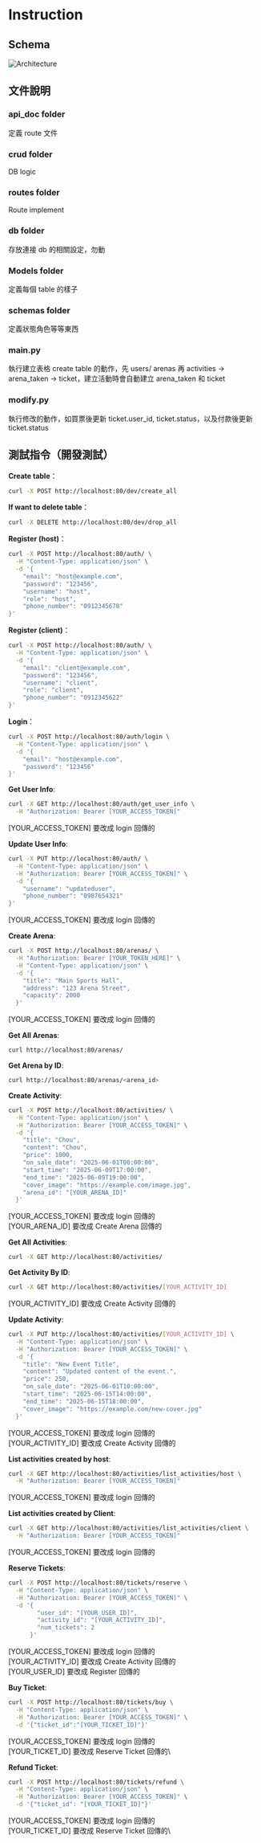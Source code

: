 # Instruction

## Schema
![Architecture](./asset/Distributed%20system.png)


## 文件說明

### api_doc folder

定義 route 文件

### crud folder

DB logic

### routes folder

Route implement

### db folder

存放連接 db 的相關設定，勿動

### Models folder

定義每個 table 的樣子

### schemas folder

定義狀態角色等等東西

### main.py

執行建立表格 create table 的動作，先 users/ arenas 再 activities -> arena_taken -> ticket，建立活動時會自動建立 arena_taken 和 ticket

### modify.py

執行修改的動作，如買票後更新 ticket.user_id, ticket.status，以及付款後更新 ticket.status

## 測試指令（開發測試）

**Create table**：

```bash
curl -X POST http://localhost:80/dev/create_all
```

**If want to delete table**：

```bash
curl -X DELETE http://localhost:80/dev/drop_all
```

**Register (host)**：

```bash
curl -X POST http://localhost:80/auth/ \
  -H "Content-Type: application/json" \
  -d '{
    "email": "host@example.com",
    "password": "123456",
    "username": "host",
    "role": "host",
    "phone_number": "0912345678"
}'

```

**Register (client)**：

```bash
curl -X POST http://localhost:80/auth/ \
  -H "Content-Type: application/json" \
  -d '{
    "email": "client@example.com",
    "password": "123456",
    "username": "client",
    "role": "client",
    "phone_number": "0912345622"
}'

```

**Login**：

```bash
curl -X POST http://localhost:80/auth/login \
  -H "Content-Type: application/json" \
  -d '{
    "email": "host@example.com",
    "password": "123456"
}'

```

**Get User Info**:

```bash
curl -X GET http://localhost:80/auth/get_user_info \
  -H "Authorization: Bearer [YOUR_ACCESS_TOKEN]"

```

[YOUR_ACCESS_TOKEN] 要改成 login 回傳的

**Update User Info**:

```bash
curl -X PUT http://localhost:80/auth/ \
  -H "Content-Type: application/json" \
  -H "Authorization: Bearer [YOUR_ACCESS_TOKEN]" \
  -d '{
    "username": "updateduser",
    "phone_number": "0987654321"
}'

```

[YOUR_ACCESS_TOKEN] 要改成 login 回傳的

**Create Arena**:

```bash
curl -X POST http://localhost:80/arenas/ \
  -H "Authorization: Bearer [YOUR_TOKEN_HERE]" \
  -H "Content-Type: application/json" \
  -d '{
    "title": "Main Sports Hall",
    "address": "123 Arena Street",
    "capacity": 2000
  }'

```

[YOUR_ACCESS_TOKEN] 要改成 login 回傳的

**Get All Arenas**:

```bash
curl http://localhost:80/arenas/

```

**Get Arena by ID**:

```bash
curl http://localhost:80/arenas/<arena_id>

```
**Create Activity**:

```bash
curl -X POST http://localhost:80/activities/ \
  -H "Content-Type: application/json" \
  -H "Authorization: Bearer [YOUR_ACCESS_TOKEN]" \
  -d '{
    "title": "Chou",
    "content": "Chou",
    "price": 1000,
    "on_sale_date": "2025-06-01T00:00:00",
    "start_time": "2025-06-09T17:00:00",
    "end_time": "2025-06-09T19:00:00",
    "cover_image": "https://example.com/image.jpg",
    "arena_id": "[YOUR_ARENA_ID]"
  }'

```

[YOUR_ACCESS_TOKEN] 要改成 login 回傳的\
[YOUR_ARENA_ID] 要改成 Create Arena 回傳的

**Get All Activities**:

```bash
curl -X GET http://localhost:80/activities/

```

**Get Activity By ID**:

```bash
curl -X GET http://localhost:80/activities/[YOUR_ACTIVITY_ID]
```
[YOUR_ACTIVITY_ID] 要改成 Create Activity 回傳的


**Update Activity**:

```bash
curl -X PUT http://localhost:80/activities/[YOUR_ACTIVITY_ID] \
  -H "Content-Type: application/json" \
  -H "Authorization: Bearer [YOUR_ACCESS_TOKEN]" \
  -d '{
    "title": "New Event Title",
    "content": "Updated content of the event.",
    "price": 250,
    "on_sale_date": "2025-06-01T10:00:00",
    "start_time": "2025-06-15T14:00:00",
    "end_time": "2025-06-15T18:00:00",
    "cover_image": "https://example.com/new-cover.jpg"
  }'


```
[YOUR_ACCESS_TOKEN] 要改成 login 回傳的\
[YOUR_ACTIVITY_ID] 要改成 Create Activity 回傳的


**List activities created by host**:

```bash
curl -X GET http://localhost:80/activities/list_activities/host \
  -H "Authorization: Bearer [YOUR_ACCESS_TOKEN]"

```
[YOUR_ACCESS_TOKEN] 要改成 login 回傳的

**List activities created by Client**:

```bash
curl -X GET http://localhost:80/activities/list_activities/client \
  -H "Authorization: Bearer [YOUR_ACCESS_TOKEN]"

```
[YOUR_ACCESS_TOKEN] 要改成 login 回傳的


**Reserve Tickets**:

```bash
curl -X POST http://localhost:80/tickets/reserve \
  -H "Content-Type: application/json" \
  -H "Authorization: Bearer [YOUR_ACCESS_TOKEN]" \
  -d '{
        "user_id": "[YOUR_USER_ID]",
        "activity_id": "[YOUR_ACTIVITY_ID]",
        "num_tickets": 2
      }'

```
[YOUR_ACCESS_TOKEN] 要改成 login 回傳的\
[YOUR_ACTIVITY_ID] 要改成 Create Activity 回傳的\
[YOUR_USER_ID] 要改成 Register 回傳的

**Buy Ticket**:

```bash
curl -X POST http://localhost:80/tickets/buy \
  -H "Content-Type: application/json" \
  -H "Authorization: Bearer [YOUR_ACCESS_TOKEN]" \
  -d '{"ticket_id":"[YOUR_TICKET_ID]"}'
```
[YOUR_ACCESS_TOKEN] 要改成 login 回傳的\
[YOUR_TICKET_ID] 要改成 Reserve Ticket 回傳的\

**Refund Ticket**:

```bash
curl -X POST http://localhost:80/tickets/refund \
  -H "Content-Type: application/json" \
  -H "Authorization: Bearer [YOUR_ACCESS_TOKEN]" \
  -d '{"ticket_id": "[YOUR_TICKET_ID]"}'
```
[YOUR_ACCESS_TOKEN] 要改成 login 回傳的\
[YOUR_TICKET_ID] 要改成 Reserve Ticket 回傳的\

